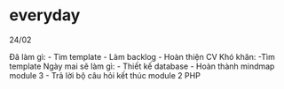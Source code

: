 # everyday
24/02

  Đã làm gì:
    - Tìm template
    - Làm backlog
    - Hoàn thiện CV
  Khó khăn:
    -Tìm template
  Ngày mai sẽ làm gì:
    - Thiết kế database
    - Hoàn thành mindmap module 3
    - Trả lời bộ câu hỏi kết thúc module 2 PHP
